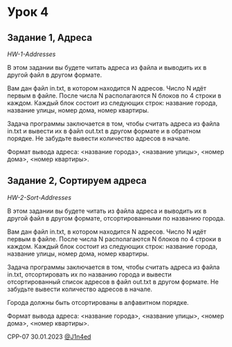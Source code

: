 # Урок 4
## Задание 1, Адреса
*HW-1-Addresses*

В этом задании вы будете читать адреса из файла и выводить их в другой файл в другом формате.

Вам дан файл in.txt, в котором находится N адресов. Число N идёт первым в файле. После числа N располагаются N блоков по 4 строки в каждом. 
Каждый блок состоит из следующих строк: название города, название улицы, номер дома, номер квартиры.

Задача программы заключается в том, чтобы считать адреса из файла in.txt и вывести их в файл out.txt в другом формате и в обратном порядке. 
Не забудьте вывести количество адресов в начале.

Формат вывода адреса: <название города>, <название улицы>, <номер дома>, <номер квартиры>.

## Задание 2, Сортируем адреса
*HW-2-Sort-Addresses*

В этом задании вы будете читать из файла адреса и выводить их в другой файл в другом формате, отсортированными по названию города.

Вам дан файл in.txt, в котором находится N адресов. Число N идёт первым в файле. После числа N располагаются N блоков по 4 строки в каждом. 
Каждый блок состоит из следующих строк: название города, название улицы, номер дома, номер квартиры.

Задача программы заключается в том, чтобы считать адреса из файла in.txt, отсортировать их по названию города и вывести отсортированный 
список адресов в файл out.txt в другом формате. Не забудьте вывести количество адресов в начале.

Города должны быть отсортированы в алфавитном порядке.

Формат вывода адреса: <название города>, <название улицы>, <номер дома>, <номер квартиры>.

CPP-07
30.01.2023
[@J1n4ed](https://github.com/J1n4ed)